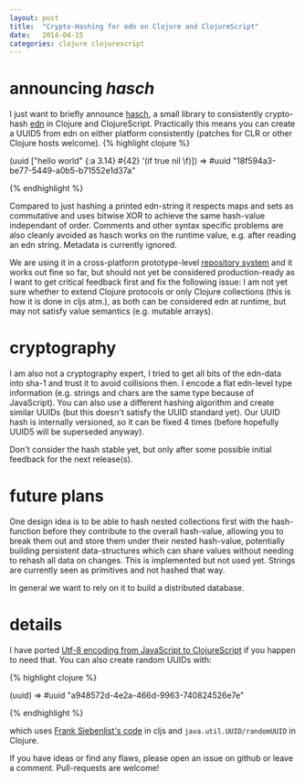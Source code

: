 ```yaml
---
layout: post
title:  "Crypto-Hashing for edn on Clojure and ClojureScript"
date:   2014-04-15
categories: clojure clojurescript
---
```


# announcing *hasch*

I just want to briefly announce
[hasch](https://github.org/ghubber/hasch), a small library to
consistently crypto-hash [edn](https://github.com/edn-format/edn) in
Clojure and ClojureScript. Practically this means you can create a UUID5
from edn on either platform consistently (patches for CLR or other
Clojure hosts welcome). {% highlight clojure %}

(uuid ["hello world" {:a 3.14} #{42} '(if true nil \f)]) 
=> #uuid "18f594a3-be77-5449-a0b5-b71552e1d37a"

{% endhighlight %} 

Compared to just hashing a printed edn-string it respects maps and sets
as commutative and uses bitwise XOR to achieve the same hash-value
independant of order. Comments and other syntax specific problems are
also cleanly avoided as hasch works on the runtime value, e.g. after
reading an edn string. Metadata is currently ignored.

We are using it in a cross-platform prototype-level
[repository system](https://github.com/ghubber/geschichte) and it works
out fine so far, but should not yet be considered production-ready as I
want to get critical feedback first and fix the following issue: I am
not yet sure whether to extend Clojure protocols or only Clojure
collections (this is how it is done in cljs atm.), as both can be
considered edn at runtime, but may not satisfy value semantics
(e.g. mutable arrays).

# cryptography

I am also not a cryptography expert, I tried to get all bits of the
edn-data into sha-1 and trust it to avoid collisions then. I encode a
flat edn-level type information (e.g. strings and chars are the same
type because of JavaScript). You can also use a different hashing
algorithm and create similar UUIDs (but this doesn't satisfy the UUID
standard yet).  Our UUID hash is internally versioned, so it can be
fixed 4 times (before hopefully UUID5 will be superseded anyway).

Don't consider the hash stable yet, but only after some possible initial
feedback for the next release(s).

# future plans

One design idea is to be able to hash nested collections first with the
hash-function before they contribute to the overall hash-value, allowing
you to break them out and store them under their nested hash-value,
potentially building persistent data-structures which can share values
without needing to rehash all data on changes. This is implemented but
not used yet. Strings are currently seen as primitives and not
hashed that way.

In general we want to rely on it to build a distributed database.

# details

I have ported
[Utf-8 encoding from JavaScript to ClojureScript](https://github.com/ghubber/hasch/blob/master/src/cljs/hasch/platform.cljs#L68)
if you happen to need that. You can also create random UUIDs with:

{% highlight clojure %}

(uuid) 
=> #uuid "a948572d-4e2a-466d-9963-740824526e7e"

{% endhighlight %}

which uses
 [Frank Siebenlist's code](https://github.com/whodidthis/cljs-uuid-utils/blob/master/src/cljs_uuid_utils.cljs)
 in cljs and `java.util.UUID/randomUUID` in Clojure.


If you have ideas or find any flaws, please open an issue on github or
leave a comment. Pull-requests are welcome!
